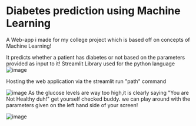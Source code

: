 # Diabetes prediction using Machine Learning

A Web-app i made for my college project which is based off on concepts of Machine Learning!

It predicts whether a patient has diabetes or not based on the parameters provided as input to it!
Streamlit Library used for the python language
![image](https://user-images.githubusercontent.com/77493308/135956825-a8090dbb-915e-4d8e-95e4-3fb12c205751.png)

Hosting the web application via the streamlit run "path" command

![image](https://user-images.githubusercontent.com/77493308/135956979-2e40287f-3336-4a75-89eb-a9c7646ec64f.png)
As the glucose levels are way too high,it is clearly saying "You are Not Healthy duh!" get yourself checked buddy.
we can play around with the parameters given on the left hand side of your screen!

![image](https://user-images.githubusercontent.com/77493308/135957096-2d35db30-a2b5-4921-917e-7ef5a586ad21.png)


